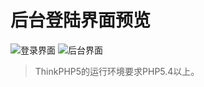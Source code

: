 后台登陆界面预览
===============
![登录界面](http://git.oschina.net/uploads/images/2017/0328/112350_1559e31d_555541.jpeg "登录界面")
![后台界面](https://git.oschina.net/uploads/images/2017/0414/164346_5e7fc4b7_555541.png "后台界面")
> ThinkPHP5的运行环境要求PHP5.4以上。
